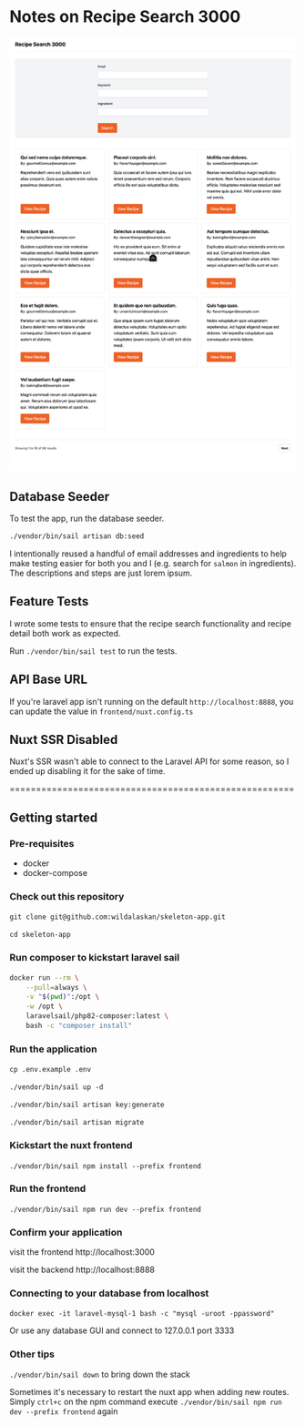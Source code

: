 # Notes on Recipe Search 3000
![Screenshot](/screenshot.png)

## Database Seeder
To test the app, run the database seeder.
```bash
./vendor/bin/sail artisan db:seed
```

I intentionally reused a handful of email addresses and ingredients to help make testing easier for both you and I (e.g. search for `salmon` in ingredients). The descriptions and steps are just lorem ipsum.

## Feature Tests
I wrote some tests to ensure that the recipe search functionality and recipe detail both work as expected.

Run `./vendor/bin/sail test` to run the tests.

## API Base URL
If you're laravel app isn't running on the default `http://localhost:8888`, you can update the value in `frontend/nuxt.config.ts`

## Nuxt SSR Disabled
Nuxt's SSR wasn't able to connect to the Laravel API for some reason, so I ended up disabling it for the sake of time.

======================================================

## Getting started

### Pre-requisites
- docker
- docker-compose

### Check out this repository
`git clone git@github.com:wildalaskan/skeleton-app.git`

`cd skeleton-app`

### Run composer to kickstart laravel sail

```bash
docker run --rm \
    --pull=always \
    -v "$(pwd)":/opt \
    -w /opt \
    laravelsail/php82-composer:latest \
    bash -c "composer install"
```

### Run the application
`cp .env.example .env`

`./vendor/bin/sail up -d`

`./vendor/bin/sail artisan key:generate`

`./vendor/bin/sail artisan migrate`

### Kickstart the nuxt frontend
`./vendor/bin/sail npm install --prefix frontend`

### Run the frontend
`./vendor/bin/sail npm run dev --prefix frontend`

### Confirm your application
visit the frontend http://localhost:3000

visit the backend http://localhost:8888


### Connecting to your database from localhost
`docker exec -it laravel-mysql-1 bash -c "mysql -uroot -ppassword"`

Or use any database GUI and connect to 127.0.0.1 port 3333


### Other tips
`./vendor/bin/sail down` to bring down the stack

Sometimes it's necessary to restart the nuxt app when adding new routes. Simply `ctrl+c` on the npm command execute
`./vendor/bin/sail npm run dev --prefix frontend` again
